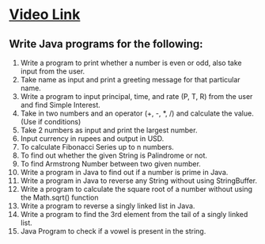 # [Video Link](https://youtu.be/TAtrPoaJ7gc)

## Write Java programs for the following:

1. Write a program to print whether a number is even or odd, also take
input from the user.
2. Take name as input and print a greeting message for that particular name.
3. Write a program to input principal, time, and rate (P, T, R) from the user and
find Simple Interest.
4. Take in two numbers and an operator (+, -, *, /) and calculate the value.
(Use if conditions)
5. Take 2 numbers as input and print the largest number.
6. Input currency in rupees and output in USD.
7. To calculate Fibonacci Series up to n numbers.
8. To find out whether the given String is Palindrome or not.
9. To find Armstrong Number between two given number.
10. Write a program in Java to find out if a number is prime in Java.
11. Write a program in Java to reverse any String without using StringBuffer.
12. Write a program to calculate the square root of a number without using the Math.sqrt() function
13. Write a program to reverse a singly linked list in Java.   
14. Write a program to find the 3rd element from the tail of a singly linked list.
15. Java Program to check if a vowel is present in the string.

